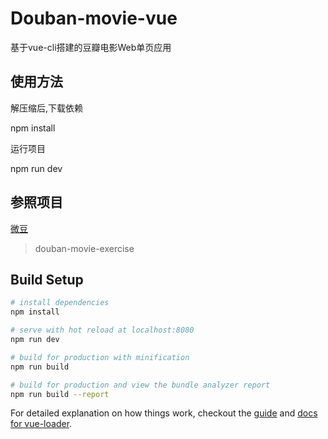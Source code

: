 # Douban-movie-vue

基于vue-cli搭建的豆瓣电影Web单页应用

## 使用方法

解压缩后,下载依赖

npm install

运行项目

npm run dev 

## 参照项目

[微豆](http://vdo.ralfz.com/)


> douban-movie-exercise

## Build Setup

``` bash
# install dependencies
npm install

# serve with hot reload at localhost:8080
npm run dev

# build for production with minification
npm run build

# build for production and view the bundle analyzer report
npm run build --report
```

For detailed explanation on how things work, checkout the [guide](http://vuejs-templates.github.io/webpack/) and [docs for vue-loader](http://vuejs.github.io/vue-loader).
